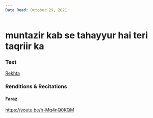 ```yaml
---
Date Read: October 29, 2021
---
```


# muntazir kab se tahayyur hai teri taqriir ka

### Text
[Rekhta](https://urdushahkar.org/gumaan-hone-laga-tasviir-ka-ahmad-faraz/)

### Renditions & Recitations

#### Faraz

https://youtu.be/h-Mq4nQ0KQM


